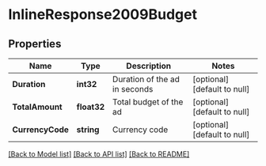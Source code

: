 # InlineResponse2009Budget

## Properties
Name | Type | Description | Notes
------------ | ------------- | ------------- | -------------
**Duration** | **int32** | Duration of the ad in seconds | [optional] [default to null]
**TotalAmount** | **float32** | Total budget of the ad | [optional] [default to null]
**CurrencyCode** | **string** | Currency code | [optional] [default to null]

[[Back to Model list]](../README.md#documentation-for-models) [[Back to API list]](../README.md#documentation-for-api-endpoints) [[Back to README]](../README.md)


